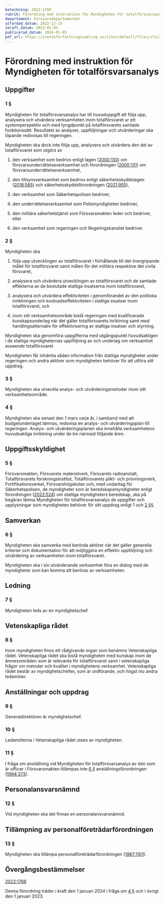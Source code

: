 ```yaml
---
beteckning: 2022:1768
rubrik: Förordning med instruktion för Myndigheten för totalförsvarsanalys
departement: Försvarsdepartementet
utfardad_datum: 2022-12-15
ikraft_datum: 2023-01-01
publicerad_datum: 2024-01-03
pdf_url: https://svenskforfattningssamling.se/sites/default/files/sfs/2022-12/SFS2022-1768.pdf
---
```


# Förordning med instruktion för Myndigheten för totalförsvarsanalys

## Uppgifter

### 1 §

Myndigheten för totalförsvarsanalys har till huvuduppgift att följa upp, analysera och utvärdera verksamheten inom totalförsvaret ur ett systemperspektiv och med tyngdpunkt på totalförsvarets samlade funktionssätt. Resultatet av analyser, uppföljningar och utvärderingar ska löpande redovisas till regeringen.

Myndigheten ska dock inte följa upp, analysera och utvärdera den del av totalförsvaret som utgörs av

1. den verksamhet som bedrivs enligt lagen ([2000:130](https://selex.se/eli/sfs/2000/130)) om försvarsunderrättelseverksamhet och förordningen ([2000:131](https://selex.se/eli/sfs/2000/131)) om försvarsunderrättelseverksamhet,

2. den tillsynsverksamhet som bedrivs enligt säkerhetsskyddslagen ([2018:585](https://selex.se/eli/sfs/2018/585)) och säkerhetsskyddsförordningen ([2021:955](https://selex.se/eli/sfs/2021/955)),

3. den verksamhet som Säkerhetspolisen bedriver,

4. den underrättelseverksamhet som Polismyndigheten bedriver,

5. den militära säkerhetstjänst som Försvarsmakten leder och bedriver, eller

6. den verksamhet som regeringen och Regeringskansliet bedriver.

### 2 §

Myndigheten ska

1. följa upp utvecklingen av totalförsvaret i förhållande till det övergripande målet för totalförsvaret samt målen för det militära respektive det civila försvaret,

2. analysera och utvärdera utvecklingen av totalförsvaret och de samlade effekterna av de beslutade statliga insatserna inom totalförsvaret,

3. analysera och utvärdera effektiviteten i genomförandet av den politiska inriktningen och kostnadseffektiviteten i statliga insatser inom totalförsvaret, och

4. inom sitt verksamhetsområde bistå regeringen med kvalificerade kunskapsunderlag när det gäller totalförsvarets inriktning samt med handlingsalternativ för effektivisering av statliga insatser och styrning.

Myndigheten ska genomföra uppgifterna med utgångspunkt huvudsakligen i de statliga myndigheternas uppföljning av och underlag om verksamhet avseende totalförsvaret.

Myndigheten får inhämta sådan information från statliga myndigheter under regeringen och andra aktörer som myndigheten behöver för att utföra sitt uppdrag.

### 3 §

Myndigheten ska utveckla analys- och utvärderingsmetoder inom sitt verksamhetsområde.

### 4 §

Myndigheten ska senast den 1 mars varje år, i samband med att budgetunderlaget lämnas, redovisa en analys- och utvärderingsplan till regeringen. Analys- och utvärderingsplanen ska innehålla verksamhetens huvudsakliga inriktning under de tre närmast följande åren.

## Uppgiftsskyldighet

### 5 §

Försvarsmakten, Försvarets materielverk, Försvarets radioanstalt, Totalförsvarets forskningsinstitut, Totalförsvarets plikt- och prövningsverk, Fortifikationsverket, Försvarshögskolan och, med undantag för Säkerhetspolisen, de myndigheter som är beredskapsmyndigheter enligt förordningen ([2022:524](https://selex.se/eli/sfs/2022/524)) om statliga myndigheters beredskap, ska på begäran lämna Myndigheten för totalförsvarsanalys de uppgifter och upplysningar som myndigheten behöver för sitt uppdrag enligt 1 och [2 §](#2)§.

## Samverkan

### 6 §

Myndigheten ska samverka med berörda aktörer när det gäller generella kriterier och dokumentation för att möjliggöra en effektiv uppföljning och utvärdering av verksamheten inom totalförsvaret.

Myndigheten ska i sin utvärderande verksamhet föra en dialog med de myndigheter som kan komma att beröras av verksamheten.

## Ledning

### 7 §

Myndigheten leds av en myndighetschef.

## Vetenskapliga rådet

### 8 §

Inom myndigheten finns ett rådgivande organ som benämns Vetenskapliga rådet. Vetenskapliga rådet ska bistå myndigheten med kunskap inom de ämnesområden som är relevanta för totalförsvaret samt i vetenskapliga frågor om metoder och kvalitet i myndighetens verksamhet. Vetenskapliga rådet består av myndighetschefen, som är ordförande, och högst nio andra ledamöter.

## Anställningar och uppdrag

### 9 §

Generaldirektören är myndighetschef.

### 10 §

Ledamöterna i Vetenskapliga rådet utses av myndigheten.

### 11 §

I fråga om anställning vid Myndigheten för totalförsvarsanalys av den som är officer i Försvarsmakten tillämpas inte [6 §](#6) anställningsförordningen ([1994:373](https://selex.se/eli/sfs/1994/373)).

## Personalansvarsnämnd

### 12 §

Vid myndigheten ska det finnas en personalansvarsnämnd.

## Tillämpning av personalföreträdarförordningen

### 13 §

Myndigheten ska tillämpa personalföreträdarförordningen ([1987:1101](https://selex.se/eli/sfs/1987/1101)).

## Övergångsbestämmelser

[2022:1768](https://selex.se/eli/sfs/2022/1768)

Denna förordning träder i kraft den 1 januari 2024 i fråga om [4 §](#4) och i övrigt den 1 januari 2023.